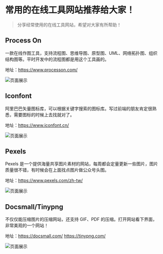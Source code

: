 # 常用的在线工具网站推荐给大家！

> 分享经常使用的在线工具网站，希望对大家有所帮助！

## Process On

一款在线作图工具，支持流程图、思维导图、原型图、UML、网络拓扑图、组织结构图等。平时开发中的流程图都是用这个工具画的。

地址：https://www.processon.com/

![页面展示](./images/tool_02.png)

## Iconfont

阿里巴巴矢量图标库，可以根据关键字搜索的图标库。写过前端的朋友肯定很熟悉，需要图标的时候上去找就对了。

地址：https://www.iconfont.cn/

![页面展示](./images/tool_03.png)

## Pexels

Pexels 是一个提供海量共享图片素材的网站，每周都会定量更新一些图片，图片质量很不错，有时候会在上面找点图片做公众号头图。

地址：https://www.pexels.com/zh-tw/

![页面展示](./images/tool_04.png)

## Docsmall/Tinypng

不仅仅能压缩图片的压缩网站，还支持 GIF、PDF 的压缩。打开网站看下界面，非常美观的一个网站！

地址：https://docsmall.com/ https://tinypng.com/

![页面展示](./images/tool_01.png)
